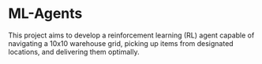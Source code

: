 # ML-Agents
This project aims to develop a reinforcement learning (RL) agent capable of navigating a 10x10 warehouse grid, picking up items from designated locations, and delivering them optimally.
